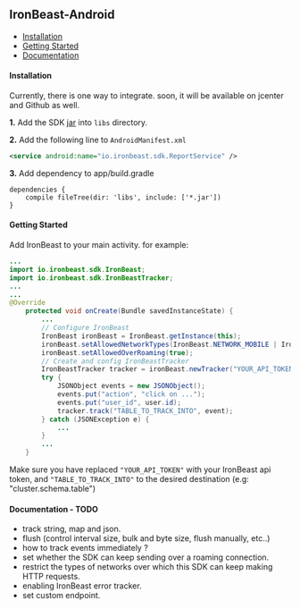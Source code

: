 ## IronBeast-Android

- [Installation](#installation)
- [Getting Started](#getting-started)
- [Documentation](#documentation)

#### Installation
Currently, there is one way to integrate.
soon, it will be available on jcenter and Github as well.  

**1.** Add the SDK [jar](https://drive.google.com/folderview?id=0BzvglFf2CT9kY0FzZ1J1SzZoelk&usp=sharing)
into `libs` directory.

**2.** Add the following line to `AndroidManifest.xml`

```xml
<service android:name="io.ironbeast.sdk.ReportService" />
```

**3.** Add dependency to app/build.gradle

```
dependencies {
    compile fileTree(dir: 'libs', include: ['*.jar'])
}
```

#### Getting Started
Add IronBeast to your main activity. for example:

```java
...
import io.ironbeast.sdk.IronBeast;
import io.ironbeast.sdk.IronBeastTracker;
...
...
@Override
    protected void onCreate(Bundle savedInstanceState) {
        ...
        // Configure IronBeast
        IronBeast ironBeast = IronBeast.getInstance(this);
        ironBeast.setAllowedNetworkTypes(IronBeast.NETWORK_MOBILE | IronBeast.NETWORK_WIFI);
        ironBeast.setAllowedOverRoaming(true);
        // Create and config IronBeastTracker
        IronBeastTracker tracker = ironBeast.newTracker("YOUR_API_TOKEN");
        try {
            JSONObject events = new JSONObject();
            events.put("action", "click on ...");
            events.put("user_id", user.id);
            tracker.track("TABLE_TO_TRACK_INTO", event);
        } catch (JSONException e) {
            ...
        }
        ...
    }
```

Make sure you have replaced `"YOUR_API_TOKEN"` with your IronBeast api token,
and `"TABLE_TO_TRACK_INTO"` to the desired destination (e.g: "cluster.schema.table")



#### Documentation - TODO
- track string, map and json.
- flush (control interval size, bulk and byte size, flush manually, etc..)
- how to track events immediately ?
- set whether the SDK can keep sending over a roaming connection.
- restrict the types of networks over which this SDK can keep making HTTP requests.
- enabling IronBeast error tracker.
- set custom endpoint.

